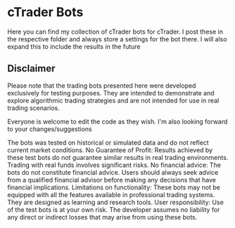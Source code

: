 # cTrader Bots 
Here you can find my collection of cTrader bots for cTrader.
I post these in the respective folder and always store a settings for the bot there. I will also expand this to include the results in the future

## Disclaimer
Please note that the trading bots presented here were developed exclusively for testing purposes. 
They are intended to demonstrate and explore algorithmic trading strategies and are not intended for use in real trading scenarios. 

Everyone is welcome to edit the code as they wish. I'm also looking forward to your changes/suggestions

The bots was tested on historical or simulated data and do not reflect current market conditions.
No Guarantee of Profit: Results achieved by these test bots do not guarantee similar results in real trading environments. Trading with real funds involves significant risks.
No financial advice: The bots do not constitute financial advice. Users should always seek advice from a qualified financial advisor before making any decisions that have financial implications.
Limitations on functionality: These bots may not be equipped with all the features available in professional trading systems. They are designed as learning and research tools.
User responsibility: Use of the test bots is at your own risk. The developer assumes no liability for any direct or indirect losses that may arise from using these bots.
